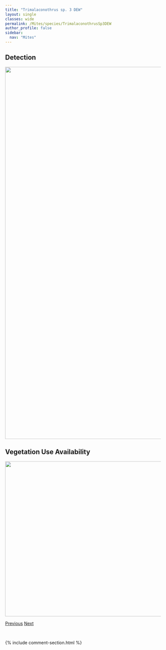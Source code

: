 ```yaml
---
title: "Trimalaconothrus sp. 3 DEW"
layout: single
classes: wide
permalink: /Mites/species/TrimalaconothrusSp3DEW
author_profile: false
sidebar:
  nav: "Mites"
---
```


<h2>Detection</h2>

<a href="https://drive.google.com/uc?export=view&id=1TMx6lx_jbyCOoxH1KAmHKyjmGNL0jgW0">
<img src="https://drive.google.com/uc?export=view&id=1TMx6lx_jbyCOoxH1KAmHKyjmGNL0jgW0" height = "1200" width = "800">
</a>


<h2>Vegetation Use Availability</h2>

<a href="https://drive.google.com/uc?export=view&id=1wkVVnB1BQvYoqpGtGnosDmvRyDJ1XFzW">
<img src="https://drive.google.com/uc?export=view&id=1wkVVnB1BQvYoqpGtGnosDmvRyDJ1XFzW" height = "500" width = "1000">
</a>


<a href="/DevelopmentWebsite/Mites/species/TrimalaconothrusMaior" class="pagination--pager" title="Trimalaconothrus maior">Previous</a> <a href="/DevelopmentWebsite/Mites/species/TrimalaconothrusSp4DEW" class="pagination--pager" title="Trimalaconothrus sp. 4 DEW">Next</a>

<p>&nbsp;</p>

{% include comment-section.html %}
